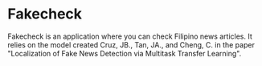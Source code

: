 # Fakecheck

Fakecheck is an application where you can check Filipino news articles. It relies on the model created Cruz, JB., Tan, JA., and Cheng, C. in the paper "Localization of Fake News Detection via Multitask Transfer Learning". 
